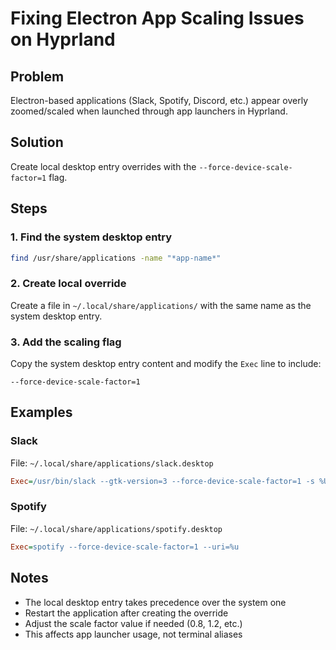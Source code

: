 # Fixing Electron App Scaling Issues on Hyprland

## Problem
Electron-based applications (Slack, Spotify, Discord, etc.) appear overly zoomed/scaled when launched through app launchers in Hyprland.

## Solution
Create local desktop entry overrides with the `--force-device-scale-factor=1` flag.

## Steps

### 1. Find the system desktop entry
```bash
find /usr/share/applications -name "*app-name*"
```

### 2. Create local override
Create a file in `~/.local/share/applications/` with the same name as the system desktop entry.

### 3. Add the scaling flag
Copy the system desktop entry content and modify the `Exec` line to include:
```
--force-device-scale-factor=1
```

## Examples

### Slack
File: `~/.local/share/applications/slack.desktop`
```ini
Exec=/usr/bin/slack --gtk-version=3 --force-device-scale-factor=1 -s %U
```

### Spotify
File: `~/.local/share/applications/spotify.desktop`
```ini
Exec=spotify --force-device-scale-factor=1 --uri=%u
```

## Notes
- The local desktop entry takes precedence over the system one
- Restart the application after creating the override
- Adjust the scale factor value if needed (0.8, 1.2, etc.)
- This affects app launcher usage, not terminal aliases
